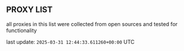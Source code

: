 ## PROXY LIST

all proxies in this list were collected from open sources and tested for functionality

last update: `2025-03-31 12:44:33.611260+00:00` UTC